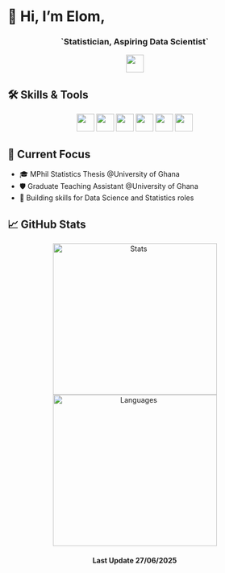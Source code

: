 # 👋 Hi, I’m Elom, 
<div align="center">
    <h3> `Statistician, Aspiring Data Scientist` </h3>
    <img src = "https://img.shields.io/badge/-LinkedIn-0A66C2?logo=linkedin&logoColor=white)](https://www.linkedin.com/in/https://www.linkedin.com/in/elom-warren-kodjoh-kpakpassou-804532207//" height = "35"/>
 </div>

## 🛠️ Skills & Tools

<p align="center">
    <img src="https://img.shields.io/badge/Python-blueyellow" height="35"/>
    <img src="https://img.shields.io/badge/R-blue" height="35"/>
    <img src="https://img.shields.io/badge/SQL-yellow" height="35"/>
    <img src="https://img.shields.io/badge/ORACLE-red" height="35"/>
    <img src="https://img.shields.io/badge/Shell-4EAA25?logo=gnu-bash&logoColor=white" height="35"/>
    <img src="https://img.shields.io/badge/Arch_Linux-1793D1?logo=arch-linux&logoColor=white" height="35"/>
</p>

## 🚀 Current Focus

- 🎓 MPhil Statistics Thesis @University of Ghana
- 🛡️ Graduate Teaching Assistant @University of Ghana
- 🎯 Building skills for Data Science and Statistics roles


## 📈 GitHub Stats

<p align="center">
  <img src="https://github-readme-stats.vercel.app/api?username=elomwarren&show_icons=true&theme=radical" height = "300" width = "325" alt="Stats"/>
       
  <img src="https://github-readme-stats.vercel.app/api/top-langs/?username=elomwarren&layout=compact&theme=radical" height = "300" width = "325" alt="Languages"/>
</p>

<div align = "center">
    <h4> Last Update 27/06/2025 </h4>
</div>
